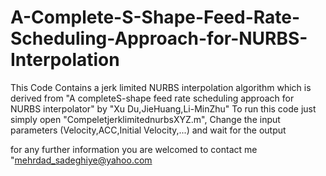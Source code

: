 # A-Complete-S-Shape-Feed-Rate-Scheduling-Approach-for-NURBS-Interpolation
This Code Contains a jerk limited NURBS interpolation algorithm which is derived from "A completeS-shape feed rate scheduling approach for NURBS interpolator" by "Xu Du,JieHuang,Li-MinZhu"
To run this code just simply open "CompeletjerklimitednurbsXYZ.m", Change the input parameters (Velocity,ACC,Initial Velocity,...) and wait for the output

for any further information you are welcomed to contact me "mehrdad_sadeghiye@yahoo.com
 
